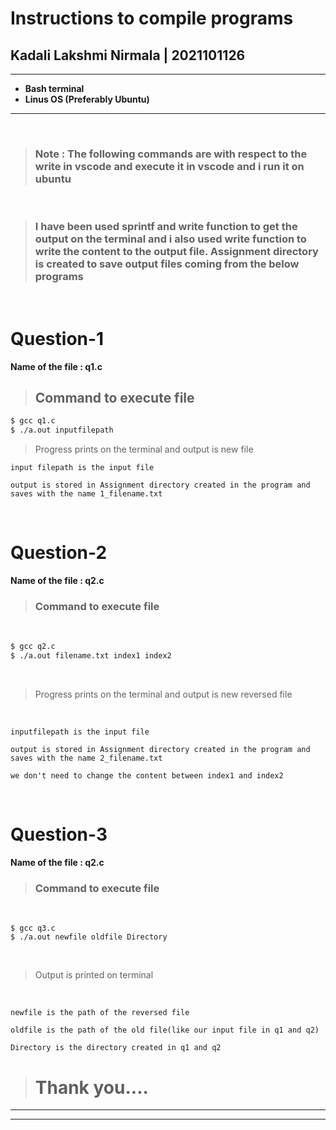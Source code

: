 # Instructions to compile programs

## Kadali Lakshmi Nirmala | 2021101126

---
* **Bash terminal**
* **Linus OS (Preferably Ubuntu)**
---
<br/>

>### Note : The following commands are with respect to the write in vscode and execute it in vscode  and i run it on ubuntu

<br/>

>### I have been used sprintf and write function to get the output on the terminal and i also used write function to write the content to the output file. Assignment directory is created to save output files coming from the below programs

<br/>

# **Question-1**

**Name of the file : q1.c**

> ## Command to execute file

``` bash
$ gcc q1.c
$ ./a.out inputfilepath
```

> Progress prints on the terminal and output is new file


```
input filepath is the input file 

output is stored in Assignment directory created in the program and saves with the name 1_filename.txt
```

<br/>


# **Question-2**

**Name of the file : q2.c**

> ### Command to execute file

</br>

```bash
$ gcc q2.c
$ ./a.out filename.txt index1 index2
``` 
</br>

> Progress prints on the terminal and output is new reversed file

</br>

```
inputfilepath is the input file 

output is stored in Assignment directory created in the program and saves with the name 2_filename.txt

we don't need to change the content between index1 and index2
```

<br/>

# **Question-3**

**Name of the file : q2.c**


> ### Command to execute file

</br>

```
$ gcc q3.c
$ ./a.out newfile oldfile Directory
```
</br>

> Output is printed on terminal


</br>

```
newfile is the path of the reversed file

oldfile is the path of the old file(like our input file in q1 and q2)

Directory is the directory created in q1 and q2
```


> # Thank you....

---
---




